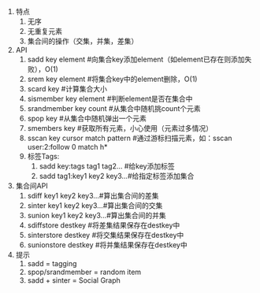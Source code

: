 1. 特点
    1. 无序
    2. 无重复元素
    3. 集合间的操作（交集，并集，差集）
2. API
    1. sadd key element #向集合key添加element（如element已存在则添加失败），O(1)
    2. srem key element #将集合key中的element删除，O(1)
    3. scard key #计算集合大小
    4. sismember key element #判断element是否在集合中
    5. srandmember key count #从集合中随机挑count个元素
    6. spop key #从集合中随机弹出一个元素
    7. smembers key #获取所有元素，小心使用（元素过多情况）
    8. sscan key cursor match pattern #通过游标扫描元素，如：sscan user:2:follow 0 match h*
    9. 标签Tags:
        1. sadd key:tags tag1 tag2… #给key添加标签
        2. sadd tag1:key1 key2 key3…#给指定标签添加集合
3. 集合间API
    1. sdiff key1 key2 key3...#算出集合间的差集
    2. sinter key1 key2 key3...#算出集合间的交集
    3. sunion key1 key2 key3...#算出集合间的并集
    4. sdiffstore destkey #将差集结果保存在destkey中
    5. sinterstore destkey #将交集结果保存在destkey中
    6. sunionstore destkey #将并集结果保存在destkey中
4. 提示
    1. sadd = tagging
    2. spop/srandmember = random item
    3. sadd + sinter = Social Graph